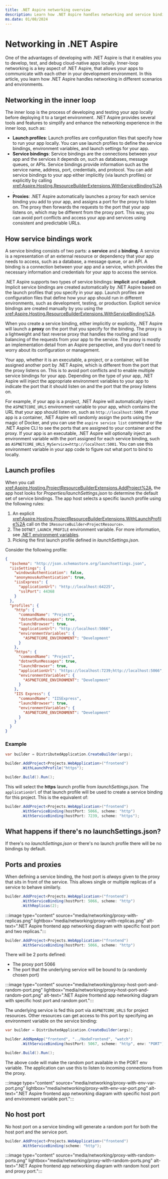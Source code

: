 ```yaml
---
title: .NET Aspire networking overview
description: Learn how .NET Aspire handles networking and service bindings, and how you can use them in your app code.
ms.date: 01/08/2024
---
```


# Networking in .NET Aspire

One of the advantages of developing with .NET Aspire is that it enables you to develop, test, and debug cloud-native apps locally. Inner-loop networking is a key aspect of .NET Aspire, that allows your apps to communicate with each other in your development environment. In this article, you learn how .NET Aspire handles networking in different scenarios and environments.

## Networking in the inner loop

The inner loop is the process of developing and testing your app locally before deploying it to a target environment. .NET Aspire provides several tools and features to simplify and enhance the networking experience in the inner loop, such as:

- **Launch profiles**: Launch profiles are configuration files that specify how to run your app locally. You can use launch profiles to define the service bindings, environment variables, and launch settings for your app.
- **Service bindings**: Service bindings are the connections between your app and the services it depends on, such as databases, message queues, or APIs. Service bindings provide information such as the service name, address, port, credentials, and protocol. You can add service bindings to your app either implicitly (via launch profiles) or explicitly by calling <xref:Aspire.Hosting.ResourceBuilderExtensions.WithServiceBinding%2A>.
- **Proxies**: .NET Aspire automatically launches a proxy for each service binding you add to your app, and assigns a port for the proxy to listen on. The proxy then forwards the requests to the port that your app listens on, which may be different from the proxy port. This way, you can avoid port conflicts and access your app and services using consistent and predictable URLs.

## How service bindings work

A service binding consists of two parts: a **service** and a **binding**. A service is a representation of an external resource or dependency that your app needs to access, such as a database, a message queue, or an API. A binding is a connection between your app and a service, which provides the necessary information and credentials for your app to access the service.

.NET Aspire supports two types of service bindings: **implicit** and **explicit**. Implicit service bindings are created automatically by .NET Aspire based on the launch profiles that you specify in your app. Launch profiles are configuration files that define how your app should run in different environments, such as development, testing, or production. Explicit service bindings are created manually by you using the <xref:Aspire.Hosting.ResourceBuilderExtensions.WithServiceBinding%2A>.

When you create a service binding, either implicitly or explicitly, .NET Aspire will launch a **proxy** on the port that you specify for the binding. The proxy is a lightweight and fast reverse proxy that handles the routing and load balancing of the requests from your app to the service. The proxy is mostly an implementation detail from an Aspire perspective, and you don't need to worry about its configuration or management.

Your app, whether it is an executable, a project, or a container, will be assigned another port by .NET Aspire, which is different from the port that the proxy listens on. This is to avoid port conflicts and to enable multiple service bindings for your app. Depending on the type of your app, .NET Aspire will inject the appropriate environment variables to your app to indicate the port that it should listen on and the port that the proxy listens on.

For example, if your app is a project, .NET Aspire will automatically inject the `ASPNETCORE_URLS` environment variable to your app, which contains the URL that your app should listen on, such as `http://localhost:5000`. If your app is a container, .NET Aspire will randomly assign the ports using the magic of Docker, and you can use the `aspire service list` command or the .NET Aspire CLI to see the ports that are assigned to your container and the proxy. If your app is an executable, .NET Aspire will optionally inject an environment variable with the port assigned for each service binding, such as `ASPNETCORE_URLS_MyService=http://localhost:5001`. You can use this environment variable in your app code to figure out what port to bind to locally.

## Launch profiles

When you call <xref:Aspire.Hosting.ProjectResourceBuilderExtensions.AddProject%2A>, the app host looks for _Properties/launchSettings.json_ to determine the default set of service bindings. The app host selects a specific launch profile using the following rules:

1. An explicit <xref:Aspire.Hosting.ProjectResourceBuilderExtensions.WithLaunchProfile%2A> call on the `IResourceBuilder<ProjectResource>`.
1. The `DOTNET_LAUNCH_PROFILE` environment variable. For more information, see [.NET environment variables](/dotnet/core/tools/dotnet-environment-variables).
1. Picking the first launch profile defined in _launchSettings.json_.

Consider the following profile:

```json
{
  "$schema": "http://json.schemastore.org/launchsettings.json",
  "iisSettings": {
    "windowsAuthentication": false,
    "anonymousAuthentication": true,
    "iisExpress": {
      "applicationUrl": "http://localhost:64225",
      "sslPort": 44368
    }
  },
  "profiles": {
    "http": {
      "commandName": "Project",
      "dotnetRunMessages": true,
      "launchBrowser": true,
      "applicationUrl": "http://localhost:5066",
      "environmentVariables": {
        "ASPNETCORE_ENVIRONMENT": "Development"
      }
    },
    "https": {
      "commandName": "Project",
      "dotnetRunMessages": true,
      "launchBrowser": true,
      "applicationUrl": "https://localhost:7239;http://localhost:5066",
      "environmentVariables": {
        "ASPNETCORE_ENVIRONMENT": "Development"
      }
    },
    "IIS Express": {
      "commandName": "IISExpress",
      "launchBrowser": true,
      "environmentVariables": {
        "ASPNETCORE_ENVIRONMENT": "Development"
      }
    }
  }
}
```

### Example

```csharp
var builder = DistributedApplication.CreateBuilder(args);

builder.AddProject<Projects.WebApplication>("frontend")
       .WithLaunchProfile("https");

builder.Build().Run();
```

This will select the **https** launch profile from _launchSettings.json_. The `applicationUrl` of that launch profile will be used to create a service binding for this project. This is the equivalent of:

```csharp
builder.AddProject<Projects.WebApplication>("frontend")
       .WithServiceBinding(hostPort: 5066, scheme: "http")
       .WithServiceBinding(hostPort: 7239, scheme: "https");
```

## What happens if there's no launchSettings.json?

If there's no _launchSettings.json_ or there's no launch profile there will be no bindings by default.

## Ports and proxies

When defining a service binding, the host port is *always* given to the proxy that sits in front of the service. This allows single or multiple replicas of a service to behave similarly.

```csharp
builder.AddProject<Projects.WebApplication>("frontend")
       .WithServiceBinding(hostPort: 5066, scheme: "http")
       .WithReplicas(2);
```

:::image type="content" source="media/networking/proxy-with-replicas.png" lightbox="media/networking/proxy-with-replicas.png" alt-text=".NET Aspire frontend app networking diagram with specific host port and two replicas.":::

```csharp
builder.AddProject<Projects.WebApplication>("frontend")
       .WithServiceBinding(hostPort: 5066, scheme: "http")
```

There will be 2 ports defined:

- The proxy port 5066
- The port that the underlying service will be bound to (a randomly chosen port)

:::image type="content" source="media/networking/proxy-host-port-and-random-port.png" lightbox="media/networking/proxy-host-port-and-random-port.png" alt-text=".NET Aspire frontend app networking diagram with specific host port and random port.":::

The underlying service is fed this port via `ASPNETCORE_URLS` for project resources. Other resources can get access to this port by specifying an environment variable on the service binding:

```csharp
var builder = DistributedApplication.CreateBuilder(args);

builder.AddNpmApp("frontend", "../NodeFrontend", "watch")
       .WithServiceBinding(hostPort: 5067, scheme: "http", env: "PORT");

builder.Build().Run();
```

The above code will make the random port available in the PORT env variable. The application can use this to listen to incoming connections from the proxy.

:::image type="content" source="media/networking/proxy-with-env-var-port.png" lightbox="media/networking/proxy-with-env-var-port.png" alt-text=".NET Aspire frontend app networking diagram with specific host port and environment variable port.":::

## No host port

No host port on a service binding will generate a random port for both the host port and the service port.

```csharp
builder.AddProject<Projects.WebApplication>("frontend")
       .WithServiceBinding(scheme: "http");
```

:::image type="content" source="media/networking/proxy-with-random-ports.png" lightbox="media/networking/proxy-with-random-ports.png" alt-text=".NET Aspire frontend app networking diagram with random host port and proxy port.":::
